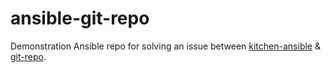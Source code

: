# ansible-git-repo

Demonstration Ansible repo for solving an issue between [kitchen-ansible](https://github.com/neillturner/kitchen-ansible) & [git-repo](https://code.google.com/p/git-repo/).
